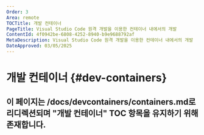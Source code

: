 ```yaml
---
Order: 3
Area: remote
TOCTitle: 개발 컨테이너
PageTitle: Visual Studio Code 원격 개발을 이용한 컨테이너 내에서의 개발
ContentId: 4f0942be-6808-4252-8940-b9e9688792af
MetaDescription: Visual Studio Code 원격 개발을 이용한 컨테이너 내에서의 개발
DateApproved: 03/05/2025
---
```

# 개발 컨테이너 {#dev-containers}

이 페이지는 /docs/devcontainers/containers.md로 리디렉션되며 "개발 컨테이너" TOC 항목을 유지하기 위해 존재합니다.
---
